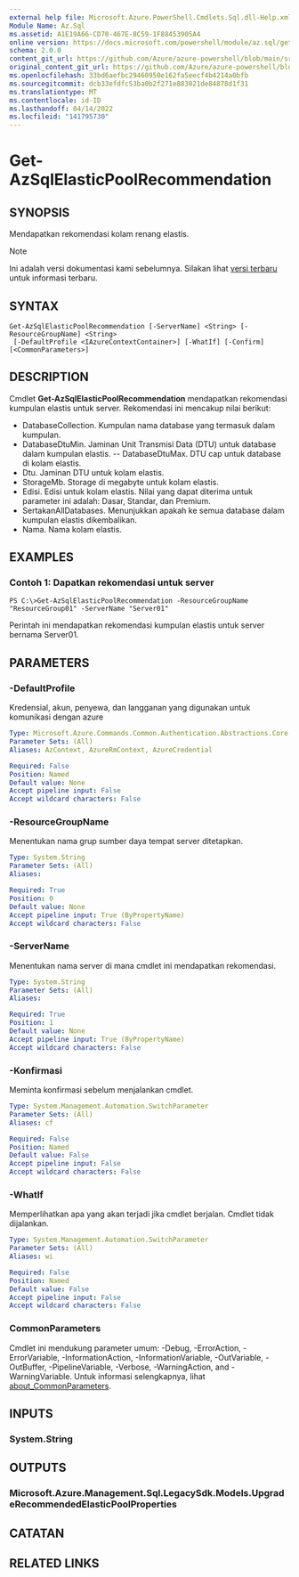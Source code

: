 ```yaml
---
external help file: Microsoft.Azure.PowerShell.Cmdlets.Sql.dll-Help.xml
Module Name: Az.Sql
ms.assetid: A1E19A66-CD70-467E-8C59-1F88453905A4
online version: https://docs.microsoft.com/powershell/module/az.sql/get-azsqlelasticpoolrecommendation
schema: 2.0.0
content_git_url: https://github.com/Azure/azure-powershell/blob/main/src/Sql/Sql/help/Get-AzSqlElasticPoolRecommendation.md
original_content_git_url: https://github.com/Azure/azure-powershell/blob/main/src/Sql/Sql/help/Get-AzSqlElasticPoolRecommendation.md
ms.openlocfilehash: 33bd6aefbc29460950e162fa5eecf4b4214a0bfb
ms.sourcegitcommit: dcb33efdfc53ba0b2f271e883021de84878d1f31
ms.translationtype: MT
ms.contentlocale: id-ID
ms.lasthandoff: 04/14/2022
ms.locfileid: "141795730"
---
```

# Get-AzSqlElasticPoolRecommendation

## SYNOPSIS
Mendapatkan rekomendasi kolam renang elastis.

> [!NOTE]
>Ini adalah versi dokumentasi kami sebelumnya. Silakan lihat [versi terbaru](/powershell/module/az.sql/get-azsqlelasticpoolrecommendation) untuk informasi terbaru.

## SYNTAX

```
Get-AzSqlElasticPoolRecommendation [-ServerName] <String> [-ResourceGroupName] <String>
 [-DefaultProfile <IAzureContextContainer>] [-WhatIf] [-Confirm] [<CommonParameters>]
```

## DESCRIPTION
Cmdlet **Get-AzSqlElasticPoolRecommendation** mendapatkan rekomendasi kumpulan elastis untuk server.
Rekomendasi ini mencakup nilai berikut:
- DatabaseCollection. Kumpulan nama database yang termasuk dalam kumpulan. 
- DatabaseDtuMin. Jaminan Unit Transmisi Data (DTU) untuk database dalam kumpulan elastis. 
 -- DatabaseDtuMax. DTU cap untuk database di kolam elastis. 
- Dtu. Jaminan DTU untuk kolam elastis. 
- StorageMb. Storage di megabyte untuk kolam elastis. 
- Edisi. Edisi untuk kolam elastis. Nilai yang dapat diterima untuk parameter ini adalah: Dasar, Standar, dan Premium. 
- SertakanAllDatabases. Menunjukkan apakah ke semua database dalam kumpulan elastis dikembalikan. 
- Nama. Nama kolam elastis.

## EXAMPLES

### Contoh 1: Dapatkan rekomendasi untuk server
```
PS C:\>Get-AzSqlElasticPoolRecommendation -ResourceGroupName "ResourceGroup01" -ServerName "Server01"
```

Perintah ini mendapatkan rekomendasi kumpulan elastis untuk server bernama Server01.

## PARAMETERS

### -DefaultProfile
Kredensial, akun, penyewa, dan langganan yang digunakan untuk komunikasi dengan azure

```yaml
Type: Microsoft.Azure.Commands.Common.Authentication.Abstractions.Core.IAzureContextContainer
Parameter Sets: (All)
Aliases: AzContext, AzureRmContext, AzureCredential

Required: False
Position: Named
Default value: None
Accept pipeline input: False
Accept wildcard characters: False
```

### -ResourceGroupName
Menentukan nama grup sumber daya tempat server ditetapkan.

```yaml
Type: System.String
Parameter Sets: (All)
Aliases:

Required: True
Position: 0
Default value: None
Accept pipeline input: True (ByPropertyName)
Accept wildcard characters: False
```

### -ServerName
Menentukan nama server di mana cmdlet ini mendapatkan rekomendasi.

```yaml
Type: System.String
Parameter Sets: (All)
Aliases:

Required: True
Position: 1
Default value: None
Accept pipeline input: True (ByPropertyName)
Accept wildcard characters: False
```

### -Konfirmasi
Meminta konfirmasi sebelum menjalankan cmdlet.

```yaml
Type: System.Management.Automation.SwitchParameter
Parameter Sets: (All)
Aliases: cf

Required: False
Position: Named
Default value: False
Accept pipeline input: False
Accept wildcard characters: False
```

### -WhatIf
Memperlihatkan apa yang akan terjadi jika cmdlet berjalan.
Cmdlet tidak dijalankan.

```yaml
Type: System.Management.Automation.SwitchParameter
Parameter Sets: (All)
Aliases: wi

Required: False
Position: Named
Default value: False
Accept pipeline input: False
Accept wildcard characters: False
```

### CommonParameters
Cmdlet ini mendukung parameter umum: -Debug, -ErrorAction, -ErrorVariable, -InformationAction, -InformationVariable, -OutVariable, -OutBuffer, -PipelineVariable, -Verbose, -WarningAction, and -WarningVariable. Untuk informasi selengkapnya, lihat [about_CommonParameters](http://go.microsoft.com/fwlink/?LinkID=113216).

## INPUTS

### System.String

## OUTPUTS

### Microsoft.Azure.Management.Sql.LegacySdk.Models.UpgradeRecommendedElasticPoolProperties

## CATATAN

## RELATED LINKS

